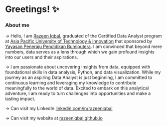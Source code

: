 # Greetings! ✨

### About me

→ Hello, I am [Razeen Iqbal](https://www.linkedin.com/in/razeeniqbal/), graduated of the Certified Data Analyst program at [Asia Pacific University of Technology & innovation](https://www.apu.edu.my/) that sponsored by [Yayasan Peneraju Pendidikan Bumiputera](https://yayasanpeneraju.com.my/). I am convinced that beyond mere numbers, data serves as a lens through which we gain profound insights into our users and their aspirations.

→ I am passionate about uncovering insights from data, equipped with foundational skills in data analysis, Python, and data visualization. While my journey as an aspiring Data Analyst is just beginning, I am committed to continuous learning and leveraging my knowledge to contribute meaningfully to the world of data. Excited to embark on this analytical adventure, I am ready to turn challenges into opportunities and make a lasting impact.

→ Can visit my LinkedIn [linkedin.com/in/razeeniqbal](https://www.linkedin.com/in/razeeniqbal/)

→ Can visit my website at [razeeniqbal.github.io](https://razeeniqbal.github.io/portfolio)